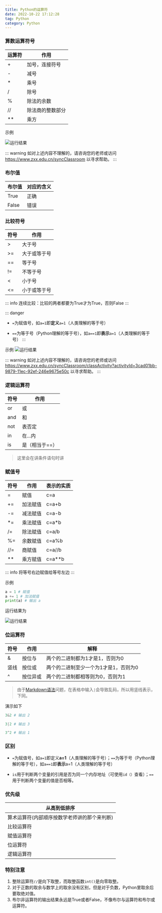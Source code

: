 ```yaml
---
title: Python的运算符
date: 2022-10-22 17:12:28
tag: Python
category: Python
---
```


### 算数运算符号
 | 运算符 | 作用 |
 |---|---|
 | + | 加号，连接符号 |
 | - | 减号 |
 | * | 乘号 | 
 | / | 除号 |
 | % | 除法的余数 |
 | // | 除法商的整数部分 |
 | ** | 乘方 |
 
 示例

![运行结果](https://image.hestudio.org/img/2022/12/11/63959f9c3d2bf.jpg)

::: warning 
如对上述内容不理解的，请咨询您的老师或访问 https://www.zxx.edu.cn/syncClassroom 以寻求帮助。
::: 

### 布尔值
| 布尔值 | 对应的含义 | 
|---|---|
| True | 正确 | 
| False | 错误 | 

### 比较符号
| 符号 | 作用 |
|---|---|
| > | 大于号 |
| >= | 大于或等于号 |
| == | 等于号 |
| != | 不等于号 |
| < | 小于号 | 
| <= | 小于或等于号 | 

::: info 
连续比较：比较的两者都要为True才为True，否则False
::: 

::: danger 
* `=`为赋值号，如`a=1`即**定义**`a=1`（人类理解的等于号）

* `==`为等于号（Python理解的等于号），如`a==1`即**表示**`a=1`（人类理解的等于号）
::: 

示例
![运行结果](https://image.hestudio.org/img/2022/12/11/63959fa11a517.jpg)

::: warning 
如对上述内容不理解的，请咨询您的老师或访问 https://www.zxx.edu.cn/syncClassroom/classActivity?activityId=3cad01bb-9879-11ec-92ef-246e9675e50c 以寻求帮助。
::: 

### 逻辑运算符
| 符号 | 作用 | 
|---|---|
| or | 或 | 
| and | 和 | 
| not | 表否定 |
| in | 在...内 | 
| is | 是（相当于==）|

> 这里会在讲条件语句时讲

### 赋值号
| 符号 | 作用 | 表示的实质|
|---|---|---|
| = | 赋值 | c=a |
| += | 加法赋值 | c=a+b |
| -= | 减法赋值 | c=a-b |
| *= | 乘法赋值 | c=a*b |
| /= | 除法赋值 | c=a/b |
| %= | 余数赋值 | c=a%b |
| //= | 商赋值 | c=a//b |
| ** | 乘方赋值 | c=a**b |

::: info 
将等号右边赋值给等号左边
::: 

示例
```python
a = 1 # 赋值
a += 1 # 加法赋值
print(a) # 输出 a
```
运行结果为

![运行结果](https://image.hestudio.org/img/2022/12/11/63959fa4532cf.jpg)

### 位运算符
| 符号 | 作用 | 解释
|---|---|---|
| & | 按位与 | 两个的二进制都为1才是1，否则为0 |
| 竖线 | 按位或 | 两个的二进制至少一个为1才是1，否则为0 |
| ^ | 按位异或 | 两个的二进制都相等则为0，否则为1 |

> 由于[Markdown语法](https://docs.github.com/cn/get-started/writing-on-github/getting-started-with-writing-and-formatting-on-github/basic-writing-and-formatting-syntax)问题，在表格中输入`|`会导致乱码，所以用竖线表示，下同。

演示如下
```python
3&2 # 输出 2

3|2 # 输出 3

3^2 # 输出 1
```

### 区别
* `=`为赋值号，如`a=1`即定义**a=1**（人类理解的等于号）；`==`为等于号（Python理解的等于号），如`a==1`即**表示**a=1（人类理解的等于号）

* `is`用于判断两个变量的引用是否为同一个内存地址（可使用`id（）`查看）；`==` 用于判断两个变量的值是否相等。

### 优先级
| 从高到低排序 |
|---|
| 算术运算符(内部顺序按数学老师讲的那个来判断) |
| 比较运算符 |
| 赋值运算符 |
| 位运算符 |
| 逻辑运算符 |

### 特别注意
1. 整除运算符`//`是向下取整，而取整函数`int()`是向零取整。
2. 对于正数的取余与数学上的取余没有区别，但是对于负数，Python里取余后要取绝对值。
3. 布尔非运算符的输出结果永远是True或者False，不像布尔与运算符和布尔或运算符。
